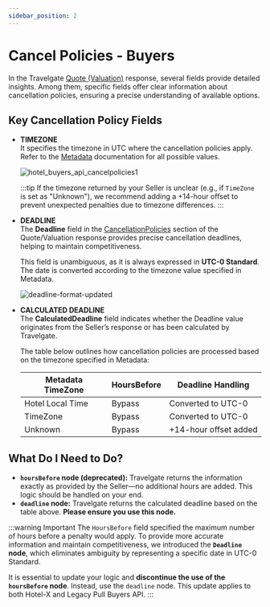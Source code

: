 ```yaml
---
sidebar_position: 2
---
```


# Cancel Policies - Buyers

In the Travelgate [Quote (Valuation)](/docs/apis/for-buyers/hotel-x-pull-buyers-api/booking-flow/quote) response, several fields provide detailed insights. Among them, specific fields offer clear information about cancellation policies, ensuring a precise understanding of available options.

## Key Cancellation Policy Fields

- **TIMEZONE**  
  It specifies the timezone in UTC where the cancellation policies apply. Refer to the [Metadata](/docs/apis/for-buyers/hotel-x-pull-buyers-api/content/metadata) documentation for all possible values.

  ![hotel_buyers_api_cancelpolicies1](https://storage.travelgate.com/kbase/hotel_buyers_api_cancelpolicies1.jpg)

  :::tip
  If the timezone returned by your Seller is unclear (e.g., if `TimeZone` is set as "Unknown"), we recommend adding a +14-hour offset to prevent unexpected penalties due to timezone differences.
  :::

- **DEADLINE**  
  The **Deadline** field in the [CancellationPolicies](/docs/apis/for-buyers/hotel-x-pull-buyers-api/booking-flow/quote) section of the Quote/Valuation response provides precise cancellation deadlines, helping to maintain competitiveness.

  This field is unambiguous, as it is always expressed in **UTC-0 Standard**. The date is converted according to the timezone value specified in Metadata.

  ![deadline-format-updated](https://storage.travelgate.com/kbase/deadline-format-updated.jpg)

- **CALCULATED DEADLINE**  
  The **CalculatedDeadline** field indicates whether the Deadline value originates from the Seller’s response or has been calculated by Travelgate.

  The table below outlines how cancellation policies are processed based on the timezone specified in Metadata:

  | Metadata TimeZone  | HoursBefore | Deadline Handling      |
  |--------------------|-------------|------------------------|
  | Hotel Local Time   | Bypass      | Converted to UTC-0    |
  | TimeZone          | Bypass      | Converted to UTC-0    |
  | Unknown           | Bypass      | +14-hour offset added |

## What Do I Need to Do?

- **`hoursBefore` node (deprecated):** Travelgate returns the information exactly as provided by the Seller—no additional hours are added. This logic should be handled on your end.
- **`deadline` node:** Travelgate returns the calculated deadline based on the table above. **Please ensure you use this node.**

:::warning Important
The `HoursBefore` field specified the maximum number of hours before a penalty would apply. To provide more accurate information and maintain competitiveness, we introduced the **`Deadline` node**, which eliminates ambiguity by representing a specific date in UTC-0 Standard.

It is essential to update your logic and **discontinue the use of the `hoursBefore` node**. Instead, use the `deadline` node. This update applies to both Hotel-X and Legacy Pull Buyers API.
:::
